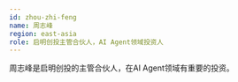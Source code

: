 ```yaml
---
id: zhou-zhi-feng
name: 周志峰
region: east-asia
role: 启明创投主管合伙人，AI Agent领域投资人
---
```


周志峰是启明创投的主管合伙人，在AI Agent领域有重要的投资。

